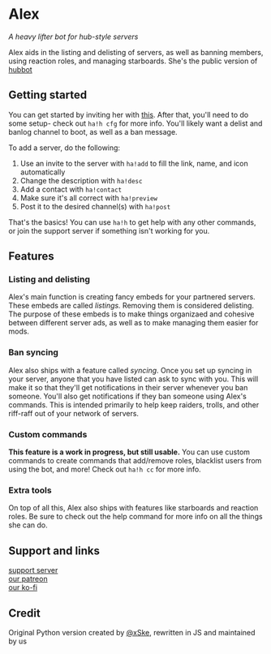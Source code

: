 # Alex
*A heavy lifter bot for hub-style servers*

Alex aids in the listing and delisting of servers, as well as banning members, using reaction roles, and managing starboards. She's the public version of [hubbot](https://github.com/greys-bots/hubbot)

## Getting started
You can get started by inviting her with [this](https://discordapp.com/api/oauth2/authorize?client_id=547849702465339403&permissions=268561526&scope=bot). After that, you'll need to do some setup- check out `ha!h cfg` for more info. You'll likely want a delist and banlog channel to boot, as well as a ban message.

To add a server, do the following:
1. Use an invite to the server with `ha!add` to fill the link, name, and icon automatically
2. Change the description with `ha!desc`
3. Add a contact with `ha!contact`
4. Make sure it's all correct with `ha!preview`
5. Post it to the desired channel(s) with `ha!post`

That's the basics! You can use `ha!h` to get help with any other commands, or join the support server if something isn't working for you.

## Features
### Listing and delisting
Alex's main function is creating fancy embeds for your partnered servers. These embeds are called *listings.* Removing them is considered delisting. The purpose of these embeds is to make things organizaed and cohesive between different server ads, as well as to make managing them easier for mods.

### Ban syncing
Alex also ships with a feature called *syncing*. Once you set up syncing in your server, anyone that you have listed can ask to sync with you. This will make it so that they'll get notifications in their server whenever you ban someone. You'll also get notifications if they ban someone using Alex's commands. This is intended primarily to help keep raiders, trolls, and other riff-raff out of your network of servers.

### Custom commands
**This feature is a work in progress, but still usable.** You can use custom commands to create commands that add/remove roles, blacklist users from using the bot, and more! Check out `ha!h cc` for more info.

### Extra tools
On top of all this, Alex also ships with features like starboards and reaction roles. Be sure to check out the help command for more info on all the things she can do.

## Support and links
[support server](https://discord.gg/EvDmXGt)  
[our patreon](https://patreon.com/greysdawn)  
[our ko-fi](https://ko-fi.com/greysdawn)

## Credit
Original Python version created by [@xSke](https://github.com/xSke), rewritten in JS and maintained by us
